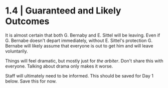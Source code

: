 # 1.4 | Guaranteed and Likely Outcomes

It is almost certain that both G. Bernaby and E. Sittel will be leaving. Even if G. Bernabe doesn't depart immediately, without E. Sittel's protection G. Bernabe will likely assume that everyone is out to get him and will leave voluntarily.

Things will feel dramatic, but mostly just for _the arbiter_. Don't share this with everyone. Talking about drama only makes it worse.

Staff will ultimately need to be informed. This should be saved for Day 1 below. Save this for now.
